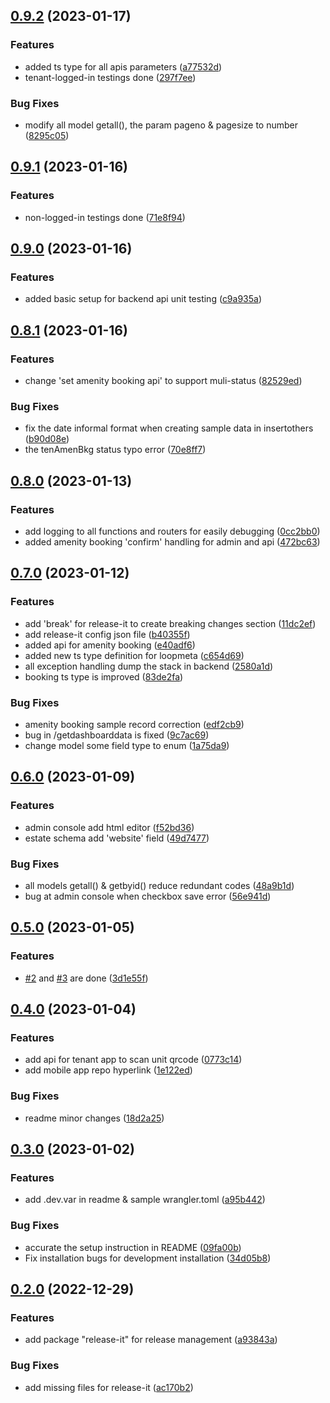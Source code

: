 

## [0.9.2](https://github.com/simonho288/estateman_backend/compare/v0.9.1...v0.9.2) (2023-01-17)


### Features

* added ts type for all apis parameters ([a77532d](https://github.com/simonho288/estateman_backend/commit/a77532d2d4c8750df49f41a25491460410a83f73))
* tenant-logged-in testings done ([297f7ee](https://github.com/simonho288/estateman_backend/commit/297f7ee9ff846b0c6863f8abd48f78042dbc94b9))


### Bug Fixes

* modify all model getall(), the param pageno & pagesize to number ([8295c05](https://github.com/simonho288/estateman_backend/commit/8295c05f1cc22aa95055eebc97b8a34bc0302c6a))

## [0.9.1](https://github.com/simonho288/estateman_backend/compare/v0.9.0...v0.9.1) (2023-01-16)


### Features

* non-logged-in testings done ([71e8f94](https://github.com/simonho288/estateman_backend/commit/71e8f94a4b6ebdfc0709b5c20c0ccdabd6d35970))

## [0.9.0](https://github.com/simonho288/estateman_backend/compare/v0.8.1...v0.9.0) (2023-01-16)


### Features

* added basic setup for backend api unit testing ([c9a935a](https://github.com/simonho288/estateman_backend/commit/c9a935a0bae588276e42f3f701149e49f66db2f4))

## [0.8.1](https://github.com/simonho288/estateman_backend/compare/v0.8.0...v0.8.1) (2023-01-16)


### Features

* change 'set amenity booking api' to support muli-status ([82529ed](https://github.com/simonho288/estateman_backend/commit/82529ed37c8279ea2d889cf479f8413d31c4dcf8))


### Bug Fixes

* fix the date informal format when creating sample data in insertothers ([b90d08e](https://github.com/simonho288/estateman_backend/commit/b90d08e42e153f77f741b9cade436f6038d6e9bf))
* the tenAmenBkg status typo error ([70e8ff7](https://github.com/simonho288/estateman_backend/commit/70e8ff7254a2757d7cd565fdf37f49afb4764887))

## [0.8.0](https://github.com/simonho288/estateman_backend/compare/v0.7.0...v0.8.0) (2023-01-13)


### Features

* add logging to all functions and routers for easily debugging ([0cc2bb0](https://github.com/simonho288/estateman_backend/commit/0cc2bb033a407f073c00857a173b3c26fc0e3996))
* added amenity booking 'confirm' handling for admin and api ([472bc63](https://github.com/simonho288/estateman_backend/commit/472bc6310f238b1e19eb8d31331075d29658bb8e))

## [0.7.0](https://github.com/simonho288/estateman_backend/compare/v0.6.0...v0.7.0) (2023-01-12)


### Features

* add 'break' for release-it to create breaking changes section ([11dc2ef](https://github.com/simonho288/estateman_backend/commit/11dc2ef90c12abf60967c566d25362f78da59b0d))
* add release-it config json file ([b40355f](https://github.com/simonho288/estateman_backend/commit/b40355fb91a0e5370daf8dd3cb87b806a31e03eb))
* added api for amenity booking ([e40adf6](https://github.com/simonho288/estateman_backend/commit/e40adf691b0d5e05e33a302adb890e44dc675d2d))
* added new ts type definition for loopmeta ([c654d69](https://github.com/simonho288/estateman_backend/commit/c654d69de9520da262329b8be43cecaa67825d89))
* all exception handling dump the stack in backend ([2580a1d](https://github.com/simonho288/estateman_backend/commit/2580a1d2884dd8cbd14e937e3d49d6083fe5ca0b))
* booking ts type is improved ([83de2fa](https://github.com/simonho288/estateman_backend/commit/83de2fa777e0b6398b58b0671a53a15a428280dd))


### Bug Fixes

* amenity booking sample record correction ([edf2cb9](https://github.com/simonho288/estateman_backend/commit/edf2cb96bd100603f7f978e76581e7fc82d9cc59))
* bug in /getdashboarddata is fixed ([9c7ac69](https://github.com/simonho288/estateman_backend/commit/9c7ac69a644d05426aa86c2070addbf085ebb892))
* change model some field type to enum ([1a75da9](https://github.com/simonho288/estateman_backend/commit/1a75da90f552e48198aca30194125b67fbceb8b6))

## [0.6.0](https://github.com/simonho288/estateman_backend/compare/v0.5.0...v0.6.0) (2023-01-09)


### Features

* admin console add html editor ([f52bd36](https://github.com/simonho288/estateman_backend/commit/f52bd362d26a98233219107a2c6e83aa081468c4))
* estate schema add 'website' field ([49d7477](https://github.com/simonho288/estateman_backend/commit/49d7477d7f43b7b514d65760f87b20d8737b3bb9))


### Bug Fixes

* all models getall() & getbyid() reduce redundant codes ([48a9b1d](https://github.com/simonho288/estateman_backend/commit/48a9b1d8fad3449038af33b659a47d14d58b151b))
* bug at admin console when checkbox save error ([56e941d](https://github.com/simonho288/estateman_backend/commit/56e941d5d855d534f913d9188cdc154bc7c38e79))

## [0.5.0](https://github.com/simonho288/estateman_backend/compare/v0.4.0...v0.5.0) (2023-01-05)


### Features

* [#2](https://github.com/simonho288/estateman_backend/issues/2) and [#3](https://github.com/simonho288/estateman_backend/issues/3) are done ([3d1e55f](https://github.com/simonho288/estateman_backend/commit/3d1e55f30aa61d32d18f3f9b9a6bae5cb9e32a5f))

## [0.4.0](https://github.com/simonho288/estateman_backend/compare/v0.3.0...v0.4.0) (2023-01-04)


### Features

* add api for tenant app to scan unit qrcode ([0773c14](https://github.com/simonho288/estateman_backend/commit/0773c14b20311e800a15245f61553176b9f2b7cc))
* add mobile app repo hyperlink ([1e122ed](https://github.com/simonho288/estateman_backend/commit/1e122ed8990fe4e6c3f32dc66f9ad15cb7bd679b))


### Bug Fixes

* readme minor changes ([18d2a25](https://github.com/simonho288/estateman_backend/commit/18d2a25ca91cf5a04c83793d52ee9fce35909c4f))

## [0.3.0](https://github.com/simonho288/estateman_backend/compare/v0.2.0...v0.3.0) (2023-01-02)


### Features

* add .dev.var in readme & sample wrangler.toml ([a95b442](https://github.com/simonho288/estateman_backend/commit/a95b442bd018f9b36d5afbc983b5e1e5c54c0ad4))


### Bug Fixes

* accurate the setup instruction in README ([09fa00b](https://github.com/simonho288/estateman_backend/commit/09fa00b6fba5dc51f253fc3d2e4e586fe42503f7))
* Fix installation bugs for development installation ([34d05b8](https://github.com/simonho288/estateman_backend/commit/34d05b86b26b287dc1bc2961b70be2511cb6f920))

## [0.2.0](https://github.com/simonho288/estateman_backend/compare/v0.1.0...v0.2.0) (2022-12-29)


### Features

* add package "release-it" for release management ([a93843a](https://github.com/simonho288/estateman_backend/commit/a93843a42fde8e51e5b346894fc7e1945068ede8))


### Bug Fixes

* add missing files for release-it ([ac170b2](https://github.com/simonho288/estateman_backend/commit/ac170b2b0e1434fa7544b04c7b73a1983ba65dea))